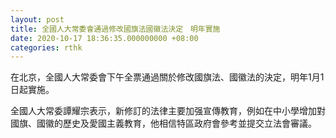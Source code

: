 ```yaml
---
layout: post
title: 全國人大常委會通過修改國旗法國徽法決定　明年實施
date: 2020-10-17 18:36:35.000000000 +08:00
categories: rthk
---
```


在北京，全國人大常委會下午全票通過關於修改國旗法、國徽法的決定，明年1月1日起實施。

全國人大常委譚耀宗表示，新修訂的法律主要加强宣傳教育，例如在中小學增加對國旗、國徽的歷史及愛國主義教育，他相信特區政府會參考並提交立法會審議。
